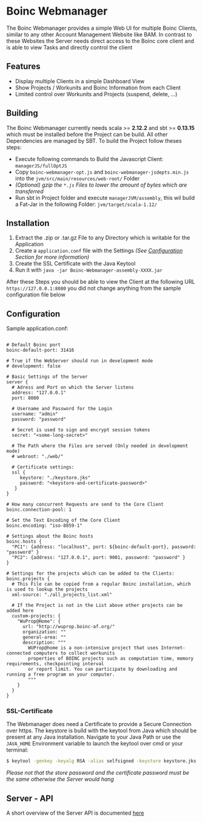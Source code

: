 Boinc Webmanager
=====================

The Boinc Webmanager provides a simple Web UI for multiple Boinc Clients, similar to any other 
Account Management Website like BAM. In contrast to these Websites the Server needs direct access
to the Boinc core client and is able to view Tasks and directly control the client

## Features
* Display multiple Clients in a simple Dashboard View
* Show Projects / Workunits and Boinc Information from each Client
* Limited control over Workunits and Projects (suspend, delete, ...)

## Building
The Boinc Webmanager currently needs scala >= **2.12.2** and sbt >= **0.13.15** which must be installed 
before the Project can be build. All other Dependencies are managed by SBT. To build the Project
follow theses steps: 

 - Execute following commands to Build the Javascript Client: `managerJS/fullOptJS`
 - Copy `boinc-webmanager-opt.js` and `boinc-webmanager-jsdepts.min.js` into the `jvm/src/main/resources/web-root/` Folder
 - *(Optional) gzip the `*.js` Files to lower the amount of bytes which are transferred*
 - Run sbt in Project folder and execute `managerJVM/assembly`, this wil build a Fat-Jar in the following Folder: `jvm/target/scala-1.12/`

## Installation
1. Extract the .zip or .tar.gz File to any Directory which is writable for the Application
2. Create a `application.conf` file with the Settings *(See [Configuration](#configuration) Section for more information)*
3. Create the SSL Certificate with the Java Keytool
4. Run it with `java -jar Boinc-Webmanager-assembly-XXXX.jar`

After these Steps you should be able to view the Client at the following URL `https://127.0.0.1:8080` 
you did not change anything from the sample configuration file below

## Configuration
Sample application.conf:  
````hocon

# Default Boinc port
boinc-default-port: 31416

# True if the WebServer should run in development mode
# development: false 

# Basic Settings of the Server
server {
  # Adress and Port on which the Server listens
  address: "127.0.0.1"
  port: 8080
  
  # Username and Password for the Login
  username: "admin"
  password: "password"
  
  # Secret is used to sign and encrypt session tokens 
  secret: "<some-long-secret>"
  
  # The Path where the Files are served (Only needed in development mode)
  # webroot: "./web/"
  
  # Certificate settings:
  ssl {
     keystore: "./keystore.jks"
     password: "<keystore-and-certificate-password>"
   }
}

# How many concurrent Requests are send to the Core Client 
boinc.connection-pool: 1

# Set the Text Encoding of the Core Client
boinc.encoding: "iso-8859-1"

# Settings about the Boinc hosts
boinc.hosts {
  "PC1": {address: "localhost", port: ${boinc-default-port}, password: "password" }
  "PC2": {address: "127.0.0.1", port: 9001, password: "password" }
}

# Settings for the projects which can be added to the Clients: 
boinc.projects {
  # This File can be copied from a regular Boinc installation, which is used to lookup the projects
  xml-source: "./all_projects_list.xml"
  
  # If the Project is not in the List above other projects can be added here
  custom-projects: {
    "WuProp@Home": {
      url: "http://wuprop.boinc-af.org/"
      organization: ""
      general-area: ""
      description: """
        WUProp@home is a non-intensive project that uses Internet-connected computers to collect workunits
        properties of BOINC projects such as computation time, memory requirements, checkpointing interval
        or report limit. You can participate by downloading and running a free program on your computer.
        """
    }
  }
}
````

### SSL-Certificate
The Webmanager does need a Certificate to provide a Secure Connection over https. The keystore is build
with the keytool from Java which should be present at any Java installation. Navigate to your Java Path
or use the `JAVA_HOME` Environment variable to launch the keytool over cmd or your terminal:

```bash
$ keytool -genkey -keyalg RSA -alias selfsigned -keystore keystore.jks -storepass <password> -validity 365 -keysize 4096
```

*Please not that the store password and the certificate password must be the same otherwise the Server
would hang*

## Server - API
A short overview of the Server API is documented [here](doc/Server-API.md)